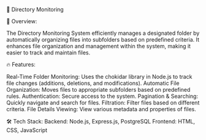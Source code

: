 📂 Directory Monitoring

🚀 Overview:

The Directory Monitoring System efficiently manages a designated folder by automatically organizing files into subfolders based on predefined criteria. It enhances file organization and management within the system, making it easier to track and maintain files.

🔥 Features:

Real-Time Folder Monitoring: Uses the chokidar library in Node.js to track file changes (additions, deletions, and modifications).
Automatic File Organization: Moves files to appropriate subfolders based on predefined rules.
Authentication: Secure access to the system.
Pagination & Searching: Quickly navigate and search for files.
Filtration: Filter files based on different criteria.
File Details Viewing: View various metadata and properties of files.

🛠️ Tech Stack:
Backend: Node.js, Express.js, PostgreSQL
Frontend: HTML, CSS, JavaScript
